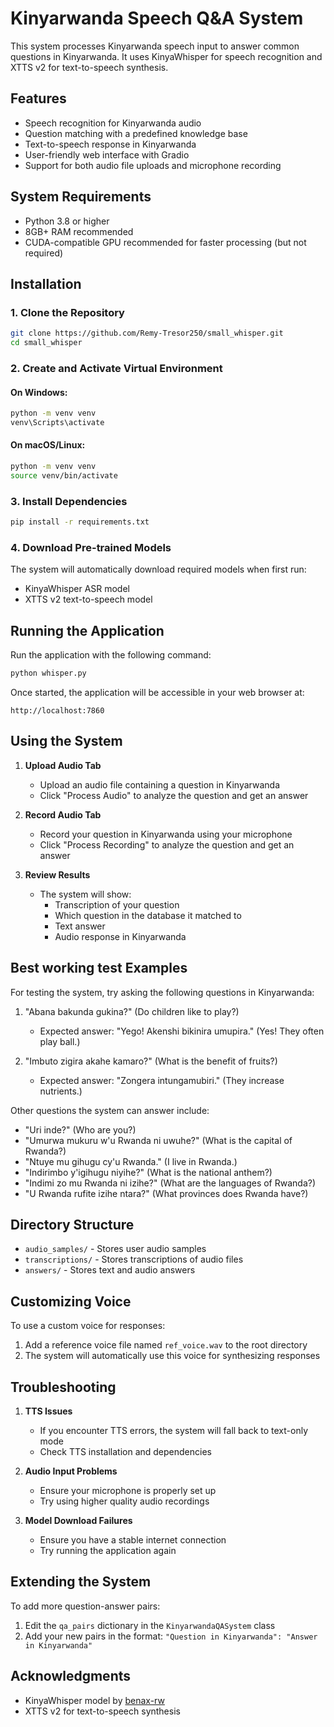 # Kinyarwanda Speech Q&A System

This system processes Kinyarwanda speech input to answer common questions in Kinyarwanda. It uses KinyaWhisper for speech recognition and XTTS v2 for text-to-speech synthesis.

## Features

- Speech recognition for Kinyarwanda audio
- Question matching with a predefined knowledge base
- Text-to-speech response in Kinyarwanda
- User-friendly web interface with Gradio
- Support for both audio file uploads and microphone recording

## System Requirements

- Python 3.8 or higher
- 8GB+ RAM recommended
- CUDA-compatible GPU recommended for faster processing (but not required)

## Installation

### 1. Clone the Repository

```bash
git clone https://github.com/Remy-Tresor250/small_whisper.git
cd small_whisper
```

### 2. Create and Activate Virtual Environment

#### On Windows:

```bash
python -m venv venv
venv\Scripts\activate
```

#### On macOS/Linux:

```bash
python -m venv venv
source venv/bin/activate
```

### 3. Install Dependencies

```bash
pip install -r requirements.txt
```

### 4. Download Pre-trained Models

The system will automatically download required models when first run:
- KinyaWhisper ASR model
- XTTS v2 text-to-speech model

## Running the Application

Run the application with the following command:

```bash
python whisper.py
```

Once started, the application will be accessible in your web browser at:
```
http://localhost:7860
```

## Using the System

1. **Upload Audio Tab**
   - Upload an audio file containing a question in Kinyarwanda
   - Click "Process Audio" to analyze the question and get an answer

2. **Record Audio Tab**
   - Record your question in Kinyarwanda using your microphone
   - Click "Process Recording" to analyze the question and get an answer

3. **Review Results**
   - The system will show:
     - Transcription of your question
     - Which question in the database it matched to
     - Text answer
     - Audio response in Kinyarwanda

## Best working test Examples

For testing the system, try asking the following questions in Kinyarwanda:

1. "Abana bakunda gukina?" (Do children like to play?)
   - Expected answer: "Yego! Akenshi bikinira umupira." (Yes! They often play ball.)

2. "Imbuto zigira akahe kamaro?" (What is the benefit of fruits?)
   - Expected answer: "Zongera intungamubiri." (They increase nutrients.)

Other questions the system can answer include:
- "Uri inde?" (Who are you?)
- "Umurwa mukuru w'u Rwanda ni uwuhe?" (What is the capital of Rwanda?)
- "Ntuye mu gihugu cy'u Rwanda." (I live in Rwanda.)
- "Indirimbo y'igihugu niyihe?" (What is the national anthem?)
- "Indimi zo mu Rwanda ni izihe?" (What are the languages of Rwanda?)
- "U Rwanda rufite izihe ntara?" (What provinces does Rwanda have?)

## Directory Structure

- `audio_samples/` - Stores user audio samples
- `transcriptions/` - Stores transcriptions of audio files
- `answers/` - Stores text and audio answers

## Customizing Voice

To use a custom voice for responses:
1. Add a reference voice file named `ref_voice.wav` to the root directory
2. The system will automatically use this voice for synthesizing responses

## Troubleshooting

1. **TTS Issues**
   - If you encounter TTS errors, the system will fall back to text-only mode
   - Check TTS installation and dependencies

2. **Audio Input Problems**
   - Ensure your microphone is properly set up
   - Try using higher quality audio recordings

3. **Model Download Failures**
   - Ensure you have a stable internet connection
   - Try running the application again

## Extending the System

To add more question-answer pairs:
1. Edit the `qa_pairs` dictionary in the `KinyarwandaQASystem` class
2. Add your new pairs in the format: `"Question in Kinyarwanda": "Answer in Kinyarwanda"`


## Acknowledgments

- KinyaWhisper model by [benax-rw](https://huggingface.co/benax-rw/KinyaWhisper)
- XTTS v2 for text-to-speech synthesis